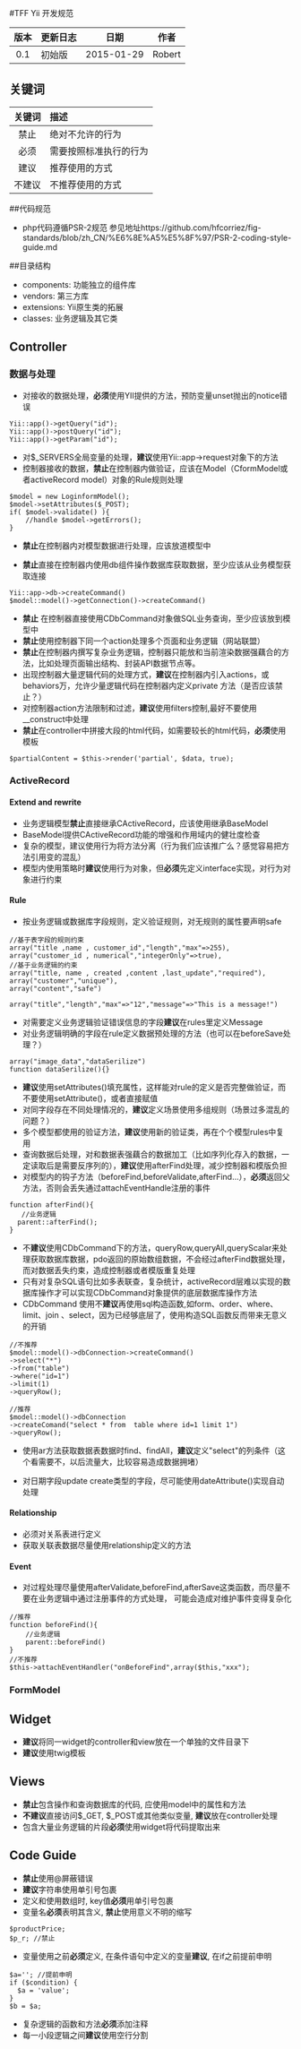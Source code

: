 #TFF Yii 开发规范

| 版本 |   更新日志  |      日期        |   作者    | 
|:------:|:---------------|-------------------|------------| 
| 0.1  | 初始版       | 2015-01-29  | Robert |           

## 关键词

| 关键词  |    描述                           |    
|:----------:|:----------------------------------|
|  禁止    |   绝对不允许的行为          |
|  必须    |   需要按照标准执行的行为 |
|  建议    |   推荐使用的方式             | 
|  不建议  |   不推荐使用的方式             | 

##代码规范
- php代码遵循PSR-2规范 
  参见地址https://github.com/hfcorriez/fig-standards/blob/zh_CN/%E6%8E%A5%E5%8F%97/PSR-2-coding-style-guide.md

##目录结构
- components: 功能独立的组件库
- vendors: 第三方库
- extensions: Yii原生类的拓展
- classes: 业务逻辑及其它类

## Controller

### 数据与处理

- 对接收的数据处理，**必须**使用YII提供的方法，预防变量unset抛出的notice错误

```
Yii::app()->getQuery("id");
Yii::app()->postQuery("id");
Yii::app()->getParam("id");
```

- 对$_SERVERS全局变量的处理，**建议**使用Yii::app->request对象下的方法
- 控制器接收的数据，**禁止**在控制器内做验证，应该在Model（CformModel或者activeRecord model）对象的Rule规则处理

```
$model = new LoginformModel();
$model->setAttributes($_POST);
if( $model->validate() ){
    //handle $model->getErrors();
}
```

-  **禁止**在控制器内对模型数据进行处理，应该放道模型中


- **禁止**直接在控制器内使用db组件操作数据库获取数据，至少应该从业务模型获取连接

```
Yii::app->db->createCommand()
$model::model()->getConnection()->createCommand()
```

- **禁止** 在控制器直接使用CDbCommand对象做SQL业务查询，至少应该放到模型中
- **禁止**使用控制器下同一个action处理多个页面和业务逻辑（网站联盟）
- **禁止**在控制器内撰写复杂业务逻辑，控制器只能放和当前渲染数据强藕合的方法，比如处理页面输出结构、封装API数据节点等。
- 出现控制器大量逻辑代码的处理方式，**建议**在控制器内引入actions，或behaviors万，允许少量逻辑代码在控制器内定义private 方法（是否应该禁止？）
- 对控制器action方法限制和过滤，**建议**使用filters控制,最好不要使用__construct中处理
- **禁止**在controller中拼接大段的html代码，如需要较长的html代码，**必须**使用模板
```
$partialContent = $this->render('partial', $data, true);
```

### ActiveRecord

#### Extend and rewrite


- 业务逻辑模型**禁止**直接继承CActiveRecord，应该使用继承BaseModel
-  BaseModel提供CActiveRecord功能的增强和作用域内的健壮度检查
-  复杂的模型，建议使用行为将方法分离（行为我们应该推广么？感觉容易把方法引用变的混乱）
-  模型内使用策略时**建议**使用行为对象，但**必须**先定义interface实现，对行为对象进行约束

#### Rule 

- 按业务逻辑或数据库字段规则，定义验证规则，对无规则的属性要声明safe

```
//基于表字段的规则约束
array("title ,name , customer_id","length","max"=>255),
array("customer_id , numerical","integerOnly"=>true),
//基于业务逻辑的约束
array("title, name , created ,content ,last_update","required"),
array("customer","unique"), 
array("content","safe")
```

```
array("title","length","max"=>"12","message"=>"This is a message!")
```

* 对需要定义业务逻辑验证错误信息的字段**建议**在rules里定义Message
* 对业务逻辑明确的字段在rule定义数据预处理的方法（也可以在beforeSave处理？）

```
array("image_data","dataSerilize")
function dataSerilize(){}
```

- **建议**使用setAttributes()填充属性，这样能对rule的定义是否完整做验证，而不要使用setAttribute()，或者直接赋值
- 对同字段存在不同处理情况的，**建议**定义场景使用多组规则（场景过多混乱的问题？）
- 多个模型都使用的验证方法，**建议**使用新的验证类，再在个个模型rules中复用
- 查询数据后处理，对和数据表强藕合的数据加工（比如序列化存入的数据，一定读取后是需要反序列的），**建议**使用afterFind处理，减少控制器和模版负担 
- 对模型内的钩子方法（beforeFind,beforeValidate,afterFind...），**必须**返回父方法，否则会丢失通过attachEventHandle注册的事件

```
function afterFind(){
   //业务逻辑
  parent::afterFind();
}

```

- 不**建议**使用CDbCommand下的方法，queryRow,queryAll,queryScalar来处理获取数据库数据，pdo返回的原始数组数据，不会经过afterFind数据处理，而对数据丢失约束，造成控制器或者模版重复处理
- 只有对复杂SQL语句比如多表联查，复杂统计，activeRecord层难以实现的数据库操作才可以实现CDbCommand对象提供的底层数据库操作方法
- CDbCommand 使用不**建议**再使用sql构造函数,如form、order、where、limit、join 、select，因为已经够底层了，使用构造SQL函数反而带来无意义的开销

```
//不推荐
$model::model()->dbConnection->createCommand()
->select("*")
->from("table")
->where("id=1")
->limit(1)
->queryRow();

//推荐
$model::model()->dbConnection
->createComand("select * from  table where id=1 limit 1")
->queryRow();
```
- 使用ar方法获取数据表数据时find、findAll，**建议**定义"select"的列条件（这个看需要不，以后流量大，比较容易造成数据拥堵）

- 对日期字段update create类型的字段，尽可能使用dateAttribute()实现自动处理 


#### Relationship

* 必须对关系表进行定义
* 获取关联表数据尽量使用relationship定义的方法

#### Event

- 对过程处理尽量使用afterValidate,beforeFind,afterSave这类函数，而尽量不要在业务逻辑中通过注册事件的方式处理，
可能会造成对维护事件变得复杂化

```
//推荐
function beforeFind(){
    //业务逻辑
    parent::beforeFind()
}
//不推荐
$this->attachEventHandler("onBeforeFind",array($this,"xxx");
```

### FormModel



## Widget
- **建议**将同一widget的controller和view放在一个单独的文件目录下
- **建议**使用twig模板




## Views
- **禁止**包含操作和查询数据库的代码, 应使用model中的属性和方法
- **不建议**直接访问$_GET, $_POST或其他类似变量, **建议**放在controller处理
- 包含大量业务逻辑的片段**必须**使用widget将代码提取出来

## Code Guide
- **禁止**使用@屏蔽错误 
- **建议**字符串使用单引号包裹
- 定义和使用数组时, key值**必须**用单引号包裹
- 变量名**必须**表明其含义, **禁止**使用意义不明的缩写
```
$productPrice; 
$p_r; //禁止
```
- 变量使用之前**必须**定义, 在条件语句中定义的变量**建议**, 在if之前提前申明
```
$a=''; //提前申明
if ($condition) {
  $a = 'value';
}
$b = $a;
```
- 复杂逻辑的函数和方法**必须**添加注释
- 每一小段逻辑之间**建议**使用空行分割
